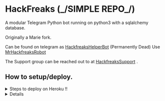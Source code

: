 # HackFreaks (\_/SIMPLE REPO\_/)


A modular Telegram Python bot running on python3 with a sqlalchemy database.

Originally a Marie fork.

Can be found on telegram as [HackfreaksHelperBot](https://t.me/HackfreaksHelperBot) (Permanently Dead) Use [MrHackfreaksRobot](https://t.me/MrHackfreaksRobot)

The Support group can be reached out to at [HackfreaksSupport](https://t.me/HackfreaksSupport) .

## How to setup/deploy.


<details>
  <summary>Steps to deploy on Heroku !! </summary>

```
Fill in all the details, Deploy!
Now go to https://dashboard.heroku.com/apps/(app-name)/resources ( Replace (app-name) with your app name )
Turn on worker dyno (Don't worry It's free :D) & Webhook
Now send the bot /start, If it doesn't respond go to https://dashboard.heroku.com/apps/(app-name)/settings and remove webhook and port.
```

  [![Deploy](https://www.herokucdn.com/deploy/button.svg)](https://heroku.com/deploy?template=https://github.com/swatv3nub/Hackfreakshelperbot.git)

</details>  
<details>
 

## Credits
The bot is based on the original work done by [PaulSonOfLars](https://github.com/PaulSonOfLars)
This repo was just revamped for an groups private need. All original credits go to Paul and his dedication, Without his efforts, this fork would not have been possible!

Any other authorship/credits can be seen through the commits.

Should any be missing kindly let us know at [Hackfreaks](https://t.me/HackfreaksSupport) .
